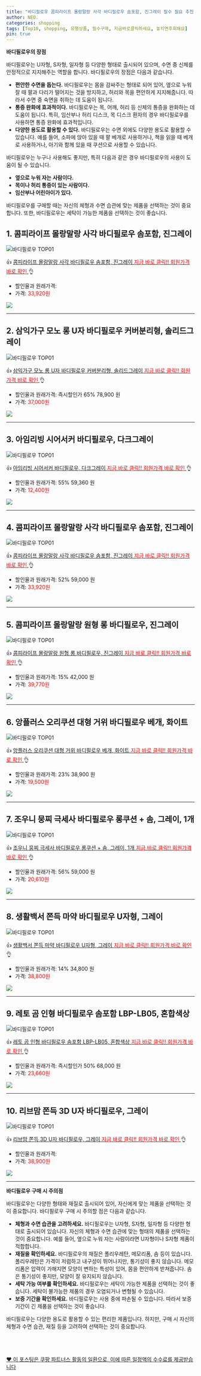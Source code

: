 ```yaml
---
title: "바디필로우 콤피라이프 몰랑말랑 사각 바디필로우 솜포함, 진그레이 필수 필요 추천 제품 비교 최저 가격 비교 장점 구매 후기 구매평"
author: NEO.
categories: shopping
tags: [Top10, shopping, 유행상품, 필수구매, 지금바로클릭하세요, 놓치면후회해요]
pin: true
---
```

**바디필로우의 장점**

바디필로우는 U자형, S자형, 일자형 등 다양한 형태로 출시되어 있으며, 수면 중 신체를 안정적으로 지지해주는 역할을 합니다. 바디필로우의 장점은 다음과 같습니다.

* **편안한 수면을 돕는다.** 바디필로우는 몸을 감싸주는 형태로 되어 있어, 옆으로 누워 잘 때 팔과 다리가 떨어지는 것을 방지하고, 허리와 목을 편안하게 지지해줍니다. 따라서 수면 중 숙면을 취하는 데 도움이 됩니다.
* **통증 완화에 효과적이다.** 바디필로우는 목, 어깨, 허리 등 신체의 통증을 완화하는 데 도움이 됩니다. 특히, 임산부나 허리 디스크, 목 디스크 환자의 경우 바디필로우를 사용하면 통증 완화에 효과적입니다.
* **다양한 용도로 활용할 수 있다.** 바디필로우는 수면 외에도 다양한 용도로 활용할 수 있습니다. 예를 들어, 소파에 앉아 있을 때 팔 베개로 사용하거나, 책을 읽을 때 베개로 사용하거나, 아기와 함께 있을 때 쿠션으로 사용할 수 있습니다.

바디필로우는 누구나 사용해도 좋지만, 특히 다음과 같은 경우 바디필로우의 사용이 도움이 될 수 있습니다.

* **옆으로 누워 자는 사람이다.**
* **목이나 허리 통증이 있는 사람이다.**
* **임산부나 어린아이가 있다.**

바디필로우를 구매할 때는 자신의 체형과 수면 습관에 맞는 제품을 선택하는 것이 중요합니다. 또한, 바디필로우는 세탁이 가능한 제품을 선택하는 것이 좋습니다.

   

## 1. 콤피라이프 몰랑말랑 사각 바디필로우 솜포함, 진그레이

![바디필로우 TOP01](https://thumbnail7.coupangcdn.com/thumbnails/remote/490x490ex/image/retail/images/2021/10/18/10/8/d842ee2b-67d1-41cd-a5bc-387447a32523.jpg)


👍 [콤피라이프 몰랑말랑 사각 바디필로우 솜포함, 진그레이 <font color=red> 지금 바로 클릭!! 회원가격 바로 확인 </font> ](https://link.coupang.com/re/AFFSDP?lptag=AF3617701&subid=GithubCoopas&pageKey=6130827731&traceid=V0-153&itemId=11690149469&vendorItemId=78964483070) 👌 


- 할인율과 원래가격: 
- 가격: <span style='color:red'>33,920원</span>

[![](/discount_price.png)](https://link.coupang.com/re/AFFSDP?lptag=AF3617701&subid=GithubCoopas&pageKey=6130827731&traceid=V0-153&itemId=11690149469&vendorItemId=78964483070)

---


   

## 2. 삼익가구 모노 롱 U자 바디필로우 커버분리형, 솔리드그레이

![바디필로우 TOP01](https://thumbnail6.coupangcdn.com/thumbnails/remote/490x490ex/image/retail/images/2023/08/02/10/3/36fc75d3-85d7-4f61-92dc-dcdc3cca5960.jpg)


👍 [삼익가구 모노 롱 U자 바디필로우 커버분리형, 솔리드그레이 <font color=red> 지금 바로 클릭!! 회원가격 바로 확인 </font> ](https://link.coupang.com/re/AFFSDP?lptag=AF3617701&subid=GithubCoopas&pageKey=7475371728&traceid=V0-153&itemId=19514446901&vendorItemId=86760744781) 👌 


- 할인율과 원래가격: 즉시할인가 65%  78,900   원
- 가격: <span style='color:red'>37,000원</span>

[![](/discount_price.png)](https://link.coupang.com/re/AFFSDP?lptag=AF3617701&subid=GithubCoopas&pageKey=7475371728&traceid=V0-153&itemId=19514446901&vendorItemId=86760744781)

---


   

## 3. 아임리빙 시어서커 바디필로우, 다크그레이

![바디필로우 TOP01](https://thumbnail6.coupangcdn.com/thumbnails/remote/490x490ex/image/retail/images/7795734453381787-841d601c-e3dc-4ad3-97e1-0eca8a549667.jpg)


👍 [아임리빙 시어서커 바디필로우, 다크그레이 <font color=red> 지금 바로 클릭!! 회원가격 바로 확인 </font> ](https://link.coupang.com/re/AFFSDP?lptag=AF3617701&subid=GithubCoopas&pageKey=73257112&traceid=V0-153&itemId=244207322&vendorItemId=3601089942) 👌 


- 할인율과 원래가격: 55%  59,360   원
- 가격: <span style='color:red'>12,400원</span>

[![](/discount_price.png)](https://link.coupang.com/re/AFFSDP?lptag=AF3617701&subid=GithubCoopas&pageKey=73257112&traceid=V0-153&itemId=244207322&vendorItemId=3601089942)

---


   

## 4. 콤피라이프 몰랑말랑 사각 바디필로우 솜포함, 진그레이

![바디필로우 TOP01](https://thumbnail7.coupangcdn.com/thumbnails/remote/490x490ex/image/retail/images/2021/10/18/10/8/d842ee2b-67d1-41cd-a5bc-387447a32523.jpg)


👍 [콤피라이프 몰랑말랑 사각 바디필로우 솜포함, 진그레이 <font color=red> 지금 바로 클릭!! 회원가격 바로 확인 </font> ](https://link.coupang.com/re/AFFSDP?lptag=AF3617701&subid=GithubCoopas&pageKey=6130827731&traceid=V0-153&itemId=11690149469&vendorItemId=78964483070) 👌 


- 할인율과 원래가격: 52%  59,000   원
- 가격: <span style='color:red'>33,920원</span>

[![](/discount_price.png)](https://link.coupang.com/re/AFFSDP?lptag=AF3617701&subid=GithubCoopas&pageKey=6130827731&traceid=V0-153&itemId=11690149469&vendorItemId=78964483070)

---


   

## 5. 콤피라이프 몰랑말랑 원형 롱 바디필로우, 진그레이

![바디필로우 TOP01](https://thumbnail10.coupangcdn.com/thumbnails/remote/490x490ex/image/rs_quotation_api/3zl8bwtn/a58139ca3cdb458cad0f3b43370eace1.jpg)


👍 [콤피라이프 몰랑말랑 원형 롱 바디필로우, 진그레이 <font color=red> 지금 바로 클릭!! 회원가격 바로 확인 </font> ](https://link.coupang.com/re/AFFSDP?lptag=AF3617701&subid=GithubCoopas&pageKey=5499114866&traceid=V0-153&itemId=12554911849&vendorItemId=75876931682) 👌 


- 할인율과 원래가격: 15%  42,000   원
- 가격: <span style='color:red'>39,770원</span>

[![](/discount_price.png)](https://link.coupang.com/re/AFFSDP?lptag=AF3617701&subid=GithubCoopas&pageKey=5499114866&traceid=V0-153&itemId=12554911849&vendorItemId=75876931682)

---


   

## 6. 앙플러스 오리쿠션 대형 거위 바디필로우 베개, 화이트

![바디필로우 TOP01](https://thumbnail8.coupangcdn.com/thumbnails/remote/490x490ex/image/vendor_inventory/1c35/47a648476aaa3dc6d732fc1991b77e262a0bf0e517db1400e96c574b6163.jpg)


👍 [앙플러스 오리쿠션 대형 거위 바디필로우 베개, 화이트 <font color=red> 지금 바로 클릭!! 회원가격 바로 확인 </font> ](https://link.coupang.com/re/AFFSDP?lptag=AF3617701&subid=GithubCoopas&pageKey=7549155093&traceid=V0-153&itemId=19862670720&vendorItemId=85191150549) 👌 


- 할인율과 원래가격: 23%  38,900   원
- 가격: <span style='color:red'>19,500원</span>

[![](/discount_price.png)](https://link.coupang.com/re/AFFSDP?lptag=AF3617701&subid=GithubCoopas&pageKey=7549155093&traceid=V0-153&itemId=19862670720&vendorItemId=85191150549)

---


   

## 7. 조우니 뭉찌 극세사 바디필로우 롱쿠션 + 솜, 그레이, 1개

![바디필로우 TOP01](https://thumbnail10.coupangcdn.com/thumbnails/remote/490x490ex/image/retail/images/4274034875023885-bdade796-a7c9-4d89-91b4-64fcf9acce85.jpg)


👍 [조우니 뭉찌 극세사 바디필로우 롱쿠션 + 솜, 그레이, 1개 <font color=red> 지금 바로 클릭!! 회원가격 바로 확인 </font> ](https://link.coupang.com/re/AFFSDP?lptag=AF3617701&subid=GithubCoopas&pageKey=1375988353&traceid=V0-153&itemId=2409264932&vendorItemId=70403826064) 👌 


- 할인율과 원래가격: 56%  59,000   원
- 가격: <span style='color:red'>20,610원</span>

[![](/discount_price.png)](https://link.coupang.com/re/AFFSDP?lptag=AF3617701&subid=GithubCoopas&pageKey=1375988353&traceid=V0-153&itemId=2409264932&vendorItemId=70403826064)

---


   

## 8. 생활백서 쫀득 마약 바디필로우 U자형, 그레이

![바디필로우 TOP01](https://thumbnail6.coupangcdn.com/thumbnails/remote/490x490ex/image/retail/images/13726527184319832-88987bf7-af9a-47af-beed-477f46e0cf38.jpg)


👍 [생활백서 쫀득 마약 바디필로우 U자형, 그레이 <font color=red> 지금 바로 클릭!! 회원가격 바로 확인 </font> ](https://link.coupang.com/re/AFFSDP?lptag=AF3617701&subid=GithubCoopas&pageKey=5122821650&traceid=V0-153&itemId=7992646530&vendorItemId=5388771716) 👌 


- 할인율과 원래가격: 14%  34,800   원
- 가격: <span style='color:red'>38,800원</span>

[![](/discount_price.png)](https://link.coupang.com/re/AFFSDP?lptag=AF3617701&subid=GithubCoopas&pageKey=5122821650&traceid=V0-153&itemId=7992646530&vendorItemId=5388771716)

---


   

## 9. 레토 곰 인형 바디필로우 솜포함 LBP-LB05, 혼합색상

![바디필로우 TOP01](https://thumbnail10.coupangcdn.com/thumbnails/remote/490x490ex/image/rs_quotation_api/jzhmhk7o/7e42e937f01344a9a8b7d2ad6708430e.jpg)


👍 [레토 곰 인형 바디필로우 솜포함 LBP-LB05, 혼합색상 <font color=red> 지금 바로 클릭!! 회원가격 바로 확인 </font> ](https://link.coupang.com/re/AFFSDP?lptag=AF3617701&subid=GithubCoopas&pageKey=7152555975&traceid=V0-153&itemId=17984752326&vendorItemId=85141464008) 👌 


- 할인율과 원래가격: 즉시할인가 50%  68,000   원
- 가격: <span style='color:red'>23,660원</span>

[![](/discount_price.png)](https://link.coupang.com/re/AFFSDP?lptag=AF3617701&subid=GithubCoopas&pageKey=7152555975&traceid=V0-153&itemId=17984752326&vendorItemId=85141464008)

---


   

## 10. 리브맘 쫀득 3D U자 바디필로우, 그레이

![바디필로우 TOP01](https://thumbnail10.coupangcdn.com/thumbnails/remote/490x490ex/image/retail/images/2023/05/22/17/2/1cf7e13a-bb6d-4813-993f-cffcb71038f3.jpg)


👍 [리브맘 쫀득 3D U자 바디필로우, 그레이 <font color=red> 지금 바로 클릭!! 회원가격 바로 확인 </font> ](https://link.coupang.com/re/AFFSDP?lptag=AF3617701&subid=GithubCoopas&pageKey=7360118814&traceid=V0-153&itemId=18960631482&vendorItemId=86086558473) 👌 


- 할인율과 원래가격: 
- 가격: <span style='color:red'>38,900원</span>

[![](/discount_price.png)](https://link.coupang.com/re/AFFSDP?lptag=AF3617701&subid=GithubCoopas&pageKey=7360118814&traceid=V0-153&itemId=18960631482&vendorItemId=86086558473)

---
**바디필로우 구매 시 주의점**

바디필로우는 다양한 형태와 재질로 출시되어 있어, 자신에게 맞는 제품을 선택하는 것이 중요합니다. 바디필로우 구매 시 주의할 점은 다음과 같습니다.

* **체형과 수면 습관을 고려하세요.** 바디필로우는 U자형, S자형, 일자형 등 다양한 형태로 출시되어 있습니다. 자신의 체형과 수면 습관에 맞는 형태의 제품을 선택하는 것이 중요합니다. 예를 들어, 옆으로 누워 자는 사람이라면 U자형이나 S자형 제품이 적합합니다.
* **재질을 확인하세요.** 바디필로우의 재질은 폴리우레탄, 메모리폼, 솜 등이 있습니다. 폴리우레탄은 가격이 저렴하고 내구성이 뛰어나지만, 통기성이 좋지 않습니다. 메모리폼은 압력이 가해지면 모양이 변하는 특성이 있어, 몸을 편안하게 받쳐줍니다. 솜은 통기성이 좋지만, 모양이 잘 유지되지 않습니다.
* **세탁 가능 여부를 확인하세요.** 바디필로우는 세탁이 가능한 제품을 선택하는 것이 좋습니다. 세탁이 불가능한 제품의 경우 오염되거나 변형될 수 있습니다.
* **보증 기간을 확인하세요.** 바디필로우는 사용 중에 파손될 수 있습니다. 따라서 보증 기간이 긴 제품을 선택하는 것이 좋습니다.

바디필로우는 다양한 용도로 활용할 수 있는 편리한 제품입니다. 하지만, 구매 시 자신의 체형과 수면 습관, 재질 등을 고려하여 선택하는 것이 중요합니다.<br><br><br><br><br> [ ❤  이 포스팅은 쿠팡 파트너스 활동의 일환으로, 이에 따른 일정액의 수수료를 제공받습니다](https://link.coupang.com/a/bcEFyh)